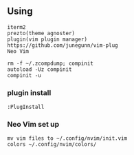 ## Using
```
iterm2
prezto(theme agnoster)
plugin(vim plugin manager)
https://github.com/junegunn/vim-plug
Neo Vim

rm -f ~/.zcompdump; compinit
autoload -Uz compinit
compinit -u
```

### plugin install
```
:PlugInstall
```

### Neo Vim set up
```
mv vim files to ~/.config/nvim/init.vim
colors ~/.config/nvim/colors/
```
